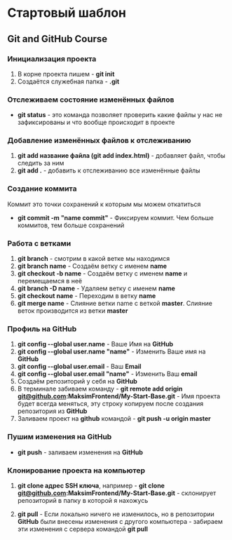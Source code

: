 # Стартовый шаблон


## Git and GitHub Course

### Инициализация проекта
1. В корне проекта пишем - **git init**
2. Создаётся служебная папка - **.git**

### Отслеживаем состояние изменённых файлов
- **git status** - это команда позволяет проверить какие файлы у нас не зафиксированы и что вообще происходит в проекте 

### Добавление изменённых файлов к отслеживанию
1. **git add название файла (git add index.html)** - добавляет файл, чтобы следить за ним
2. **git add .** - добавить к отслеживанию все изменённые файлы

### Создание коммита
Коммит это точки сохранений к которым мы можем откатиться
+ **git commit -m "name commit"** - Фиксируем коммит. Чем больше коммитов, тем больше сохранений

### Работа с ветками
1. **git branch** - смотрим в какой ветке мы находимся
2. **git branch name** - Создаём ветку с именем **name**
3. **git checkout -b name** - Создаём ветку с именем **name** и перемещаемся в неё
4. **git branch -D name** - Удаляем ветку с именем **name**
5. **git checkout name** - Переходим в ветку **name**
6. **git merge name** - Слияние ветки name с веткой **master**. Слияние веток производится из ветки **master**

### Профиль на GitHub
1. **git config --global user.name** - Ваше Имя на **GitHub**
2. **git config --global user.name "name"** - Изменить Ваше имя на **GitHub**
3. **git config --global user.email** - Ваш **Email**
4. **git config --global user.email "name"** - Изменить Ваш **email**
5. Создаём репозиторий у себя на **GitHub**
6. В терминале забиваем команду - **git remote add origin git@github.com:MaksimFrontend/My-Start-Base.git** - Имя проекта будет всегда меняться, эту строку копируем после создания репозитория из **GitHub**
7. Заливаем проект на **github** командой - **git push -u origin master**

### Пушим изменения на GitHub
* **git push** - заливаем изменения на **GitHub**

### Клонирование проекта на компьютер
1. **git clone адрес SSH ключа**, например - **git clone git@github.com:MaksimFrontend/My-Start-Base.git** - склонирует репозиторий в папку в которой я нахожусь

2. **git pull** - Если локально ничего не изменилось, но в репозитории **GitHub** были внесены изменения с другого компьютера - забираем эти изменения с сервера командой **git pull**



